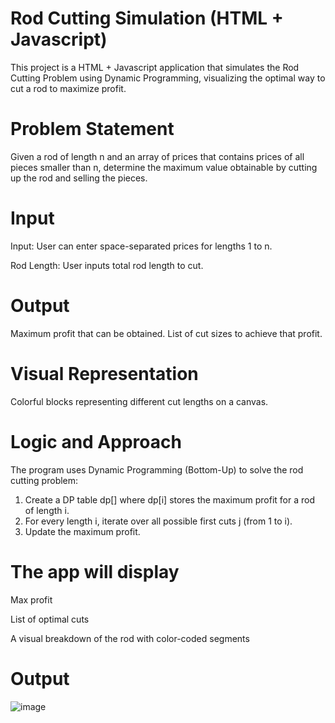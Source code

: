# Rod Cutting Simulation (HTML + Javascript)
This project is a HTML + Javascript application that simulates the Rod Cutting Problem using Dynamic Programming, visualizing the optimal way to cut a rod to maximize profit.

# Problem Statement
Given a rod of length n and an array of prices that contains prices of all pieces smaller than n, determine the maximum value obtainable by cutting up the rod and selling the pieces.

# Input
Input: User can enter space-separated prices for lengths 1 to n.

Rod Length: User inputs total rod length to cut.

# Output
Maximum profit that can be obtained.
List of cut sizes to achieve that profit.

# Visual Representation
Colorful blocks representing different cut lengths on a canvas.

# Logic and Approach
The program uses Dynamic Programming (Bottom-Up) to solve the rod cutting problem:

1. Create a DP table dp[] where dp[i] stores the maximum profit for a rod of length i.
2. For every length i, iterate over all possible first cuts j (from 1 to i).
3. Update the maximum profit.
   
# The app will display
Max profit

List of optimal cuts

A visual breakdown of the rod with color-coded segments


# Output
![image](https://github.com/user-attachments/assets/71ae520a-29a0-4e5e-9f78-08130032a22b)
